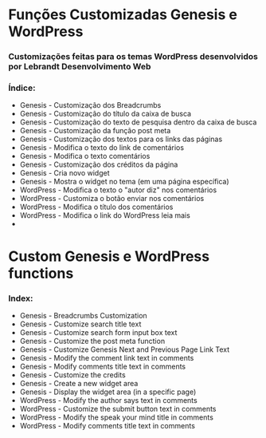 # Funções Customizadas Genesis e WordPress
### Customizações feitas para os temas WordPress desenvolvidos por Lebrandt Desenvolvimento Web

### Índice:

* Genesis - Customização dos Breadcrumbs
* Genesis - Customização do título da caixa de busca
* Genesis - Customização do texto de pesquisa dentro da caixa de busca
* Genesis - Customização da função post meta
* Genesis - Customização dos textos para os links das páginas
* Genesis - Modifica o texto do link de comentários
* Genesis - Modifica o texto comentários
* Genesis - Customização dos créditos da página
* Genesis - Cria novo widget
* Genesis - Mostra o widget no tema (em uma página específica)
* WordPress - Modifica o texto o "autor diz" nos comentários
* WordPress - Customiza o botão enviar nos comentários
* WordPress - Modifica o título dos comentários
* WordPress - Modifica o link do WordPress leia mais
*

# Custom Genesis e WordPress functions

### Index:

* Genesis - Breadcrumbs Customization
* Genesis - Customize search title text
* Genesis - Customize search form input box text
* Genesis - Customize the post meta function
* Genesis - Customize Genesis Next and Previous Page Link Text
* Genesis - Modify the comment link text in comments
* Genesis - Modify comments title text in comments
* Genesis - Customize the credits
* Genesis - Create a new widget area
* Genesis - Display the widget area (in a specific page)
* WordPress - Modify the author says text in comments
* WordPress - Customize the submit button text in comments
* WordPress - Modify the speak your mind title in comments
* WordPress - Modify comments title text in comments
